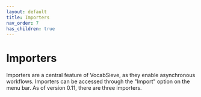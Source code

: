 ```yaml
---
layout: default
title: Importers
nav_order: 7
has_children: true
---
```


# Importers

Importers are a central feature of VocabSieve, as they enable asynchronous workflows. Importers can be accessed through the "Import" option on the menu bar. As of version 0.11, there are three importers.